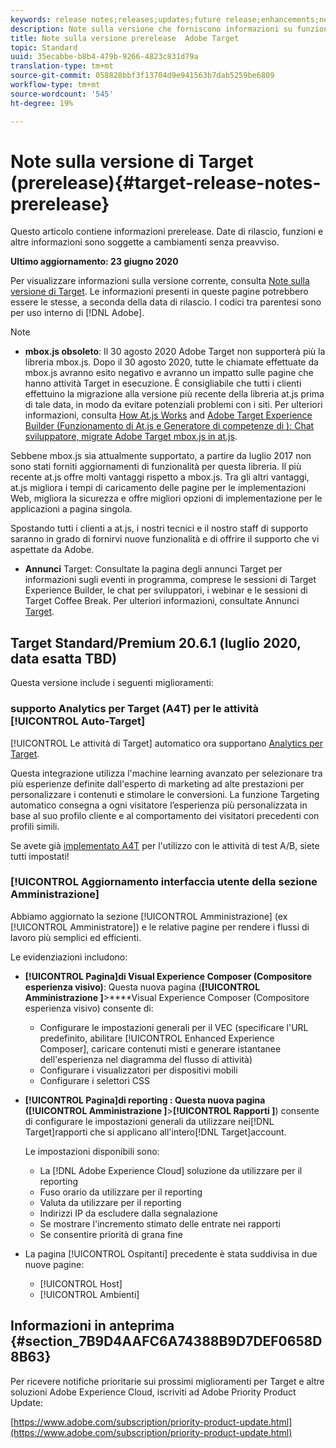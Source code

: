 ```yaml
---
keywords: release notes;releases;updates;future release;enhancements;new features;fixes;updates
description: Note sulla versione che forniscono informazioni su funzioni, miglioramenti e correzioni per le versioni di Adobe Target DNL più recenti o imminenti .
title: Note sulla versione prerelease  Adobe Target
topic: Standard
uuid: 35ecabbe-b8b4-479b-9266-4823c831d79a
translation-type: tm+mt
source-git-commit: 058828bbf3f13704d9e941563b7dab5259be6809
workflow-type: tm+mt
source-wordcount: '545'
ht-degree: 19%

---
```



# Note sulla versione di Target (prerelease){#target-release-notes-prerelease}

Questo articolo contiene informazioni prerelease. Date di rilascio, funzioni e altre informazioni sono soggette a cambiamenti senza preavviso.

**Ultimo aggiornamento: 23 giugno 2020**

Per visualizzare informazioni sulla versione corrente, consulta [Note sulla versione di Target](release-notes.md). Le informazioni presenti in queste pagine potrebbero essere le stesse, a seconda della data di rilascio. I codici tra parentesi sono per uso interno di [!DNL Adobe].

>[!NOTE]
>
>* **mbox.js obsoleto**: Il 30 agosto 2020  Adobe Target non supporterà più la libreria mbox.js. Dopo il 30 agosto 2020, tutte le chiamate effettuate da mbox.js avranno esito negativo e avranno un impatto sulle pagine che hanno attività Target in esecuzione. È consigliabile che tutti i clienti effettuino la migrazione alla versione più recente della libreria at.js prima di tale data, in modo da evitare potenziali problemi con i siti. Per ulteriori informazioni, consulta [How At.js Works](/help/c-implementing-target/c-implementing-target-for-client-side-web/c-how-atjs-works/how-atjs-works.md) and [Adobe Target Experience Builder (Funzionamento di At.js e Generatore di competenze di ): Chat sviluppatore, migrate  Adobe Target  mbox.js in at.js](https://seminars.adobeconnect.com/ptdo6mfo6qn6/?proto=true).
   >
   >   
   Sebbene mbox.js sia attualmente supportato, a partire da luglio 2017 non sono stati forniti aggiornamenti di funzionalità per questa libreria. Il più recente at.js offre molti vantaggi rispetto a mbox.js. Tra gli altri vantaggi, at.js migliora i tempi di caricamento delle pagine per le implementazioni Web, migliora la sicurezza e offre migliori opzioni di implementazione per le applicazioni a pagina singola.
   >
   >   
   Spostando tutti i clienti a at.js, i nostri tecnici e il nostro staff di supporto saranno in grado di fornirvi nuove funzionalità e di offrire il supporto che vi aspettate da Adobe.
   >
   >
* **Annunci** Target: Consultate la pagina degli annunci Target per informazioni sugli eventi in programma, comprese le sessioni di Target Experience Builder, le chat per sviluppatori, i webinar e le sessioni di Target Coffee Break. Per ulteriori informazioni, consultate Annunci [Target](/help/r-release-notes/target-announcements.md).


## Target Standard/Premium 20.6.1 (luglio 2020, data esatta TBD)

Questa versione include i seguenti miglioramenti:

###  supporto Analytics per Target (A4T) per le attività [!UICONTROL Auto-Target]

[!UICONTROL Le attività di Target] automatico ora supportano [Analytics per Target](/help/c-integrating-target-with-mac/a4t/a4t.md).

Questa integrazione utilizza l&#39;machine learning avanzato per selezionare tra più esperienze definite dall&#39;esperto di marketing ad alte prestazioni per personalizzare i contenuti e stimolare le conversioni. La funzione Targeting automatico consegna a ogni visitatore l’esperienza più personalizzata in base al suo profilo cliente e al comportamento dei visitatori precedenti con profili simili.

Se avete già [implementato A4T](/help/c-integrating-target-with-mac/a4t/a4timplementation.md) per l&#39;utilizzo con le attività di test A/B, siete tutti impostati!

### [!UICONTROL Aggiornamento interfaccia utente della sezione Amministrazione]

Abbiamo aggiornato la sezione [!UICONTROL Amministrazione] (ex [!UICONTROL Amministratore]) e le relative pagine per rendere i flussi di lavoro più semplici ed efficienti.

Le evidenziazioni includono:

* **[!UICONTROL Pagina]di Visual Experience Composer (Compositore esperienza visivo)**: Questa nuova pagina (**[!UICONTROL Amministrazione ]**>****Visual Experience Composer (Compositore esperienza visivo) consente di:

   * Configurare le impostazioni generali per il VEC (specificare l&#39;URL predefinito, abilitare [!UICONTROL Enhanced Experience Composer], caricare contenuti misti e generare istantanee dell&#39;esperienza nel diagramma del flusso di attività)
   * Configurare i visualizzatori per dispositivi mobili
   * Configurare i selettori CSS

* **[!UICONTROL Pagina]di reporting **: Questa nuova pagina (**[!UICONTROL Amministrazione ]**>**[!UICONTROL Rapporti ]**) consente di configurare le impostazioni generali da utilizzare nei[!DNL Target]rapporti che si applicano all&#39;intero[!DNL Target]account.

   Le impostazioni disponibili sono:

   * La [!DNL Adobe Experience Cloud] soluzione da utilizzare per il reporting
   * Fuso orario da utilizzare per il reporting
   * Valuta da utilizzare per il reporting
   * Indirizzi IP da escludere dalla segnalazione
   * Se mostrare l&#39;incremento stimato delle entrate nei rapporti
   * Se consentire priorità di grana fine

* La pagina [!UICONTROL Ospitanti] precedente è stata suddivisa in due nuove pagine:

   * [!UICONTROL Host]
   * [!UICONTROL Ambienti]

## Informazioni in anteprima {#section_7B9D4AAFC6A74388B9D7DEF0658D8B63}

Per ricevere notifiche prioritarie sui prossimi miglioramenti per Target e altre soluzioni Adobe Experience Cloud, iscriviti ad Adobe Priority Product Update:

[https://www.adobe.com/subscription/priority-product-update.html](https://www.adobe.com/subscription/priority-product-update.html)
